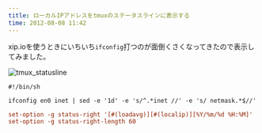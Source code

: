 ```yaml
---
title: ローカルIPアドレスをtmuxのステータスラインに表示する
time: 2012-08-08 11:42
---
```


xip.ioを使うときにいちいち`ifconfig`打つのが面倒くさくなってきたので表示してみました。

![tmux_statusline](http://gyazo.com/0508093e26dcd9bc69ed2721f179b0ce.png?1344392749)

```sh:localip
#!/bin/sh

ifconfig en0 inet | sed -e '1d' -e 's/^.*inet //' -e 's/ netmask.*$//'
```

```sh:.tmux.conf
set-option -g status-right '[#(loadavg)][#(localip)][%Y/%m/%d %H:%M]'
set-option -g status-right-length 60
```
